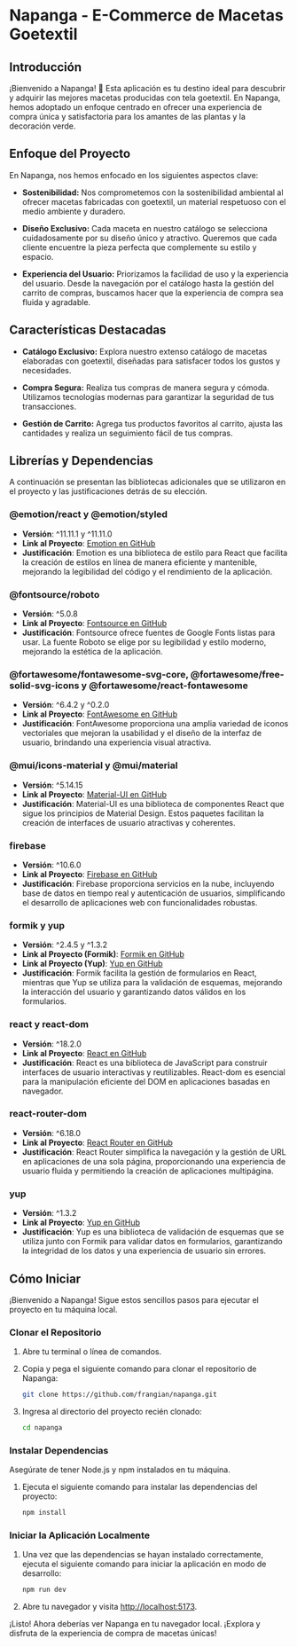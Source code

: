 # Napanga - E-Commerce de Macetas Goetextil

## Introducción

¡Bienvenido a Napanga! 🌿 Esta aplicación es tu destino ideal para descubrir y adquirir las mejores macetas producidas con tela goetextil. En Napanga, hemos adoptado un enfoque centrado en ofrecer una experiencia de compra única y satisfactoria para los amantes de las plantas y la decoración verde.

## Enfoque del Proyecto

En Napanga, nos hemos enfocado en los siguientes aspectos clave:

- **Sostenibilidad:** Nos comprometemos con la sostenibilidad ambiental al ofrecer macetas fabricadas con goetextil, un material respetuoso con el medio ambiente y duradero.

- **Diseño Exclusivo:** Cada maceta en nuestro catálogo se selecciona cuidadosamente por su diseño único y atractivo. Queremos que cada cliente encuentre la pieza perfecta que complemente su estilo y espacio.

- **Experiencia del Usuario:** Priorizamos la facilidad de uso y la experiencia del usuario. Desde la navegación por el catálogo hasta la gestión del carrito de compras, buscamos hacer que la experiencia de compra sea fluida y agradable.

## Características Destacadas

- **Catálogo Exclusivo:** Explora nuestro extenso catálogo de macetas elaboradas con goetextil, diseñadas para satisfacer todos los gustos y necesidades.

- **Compra Segura:** Realiza tus compras de manera segura y cómoda. Utilizamos tecnologías modernas para garantizar la seguridad de tus transacciones.

- **Gestión de Carrito:** Agrega tus productos favoritos al carrito, ajusta las cantidades y realiza un seguimiento fácil de tus compras.

## Librerías y Dependencias

A continuación se presentan las bibliotecas adicionales que se utilizaron en el proyecto y las justificaciones detrás de su elección.

### @emotion/react y @emotion/styled

- **Versión**: ^11.11.1 y ^11.11.0
- **Link al Proyecto**: [Emotion en GitHub](https://github.com/emotion-js/emotion)
- **Justificación**: Emotion es una biblioteca de estilo para React que facilita la creación de estilos en línea de manera eficiente y mantenible, mejorando la legibilidad del código y el rendimiento de la aplicación.

### @fontsource/roboto

- **Versión**: ^5.0.8
- **Link al Proyecto**: [Fontsource en GitHub](https://github.com/fontsource/fontsource)
- **Justificación**: Fontsource ofrece fuentes de Google Fonts listas para usar. La fuente Roboto se elige por su legibilidad y estilo moderno, mejorando la estética de la aplicación.

### @fortawesome/fontawesome-svg-core, @fortawesome/free-solid-svg-icons y @fortawesome/react-fontawesome

- **Versión**: ^6.4.2 y ^0.2.0
- **Link al Proyecto**: [FontAwesome en GitHub](https://github.com/FortAwesome/Font-Awesome)
- **Justificación**: FontAwesome proporciona una amplia variedad de iconos vectoriales que mejoran la usabilidad y el diseño de la interfaz de usuario, brindando una experiencia visual atractiva.

### @mui/icons-material y @mui/material

- **Versión**: ^5.14.15
- **Link al Proyecto**: [Material-UI en GitHub](https://github.com/mui-org/material-ui)
- **Justificación**: Material-UI es una biblioteca de componentes React que sigue los principios de Material Design. Estos paquetes facilitan la creación de interfaces de usuario atractivas y coherentes.

### firebase

- **Versión**: ^10.6.0
- **Link al Proyecto**: [Firebase en GitHub](https://github.com/firebase/firebase-js-sdk)
- **Justificación**: Firebase proporciona servicios en la nube, incluyendo base de datos en tiempo real y autenticación de usuarios, simplificando el desarrollo de aplicaciones web con funcionalidades robustas.

### formik y yup

- **Versión**: ^2.4.5 y ^1.3.2
- **Link al Proyecto (Formik)**: [Formik en GitHub](https://github.com/formium/formik)
- **Link al Proyecto (Yup)**: [Yup en GitHub](https://github.com/jquense/yup)
- **Justificación**: Formik facilita la gestión de formularios en React, mientras que Yup se utiliza para la validación de esquemas, mejorando la interacción del usuario y garantizando datos válidos en los formularios.

### react y react-dom

- **Versión**: ^18.2.0
- **Link al Proyecto**: [React en GitHub](https://github.com/facebook/react)
- **Justificación**: React es una biblioteca de JavaScript para construir interfaces de usuario interactivas y reutilizables. React-dom es esencial para la manipulación eficiente del DOM en aplicaciones basadas en navegador.

### react-router-dom

- **Versión**: ^6.18.0
- **Link al Proyecto**: [React Router en GitHub](https://github.com/ReactTraining/react-router)
- **Justificación**: React Router simplifica la navegación y la gestión de URL en aplicaciones de una sola página, proporcionando una experiencia de usuario fluida y permitiendo la creación de aplicaciones multipágina.

### yup

- **Versión**: ^1.3.2
- **Link al Proyecto**: [Yup en GitHub](https://github.com/jquense/yup)
- **Justificación**: Yup es una biblioteca de validación de esquemas que se utiliza junto con Formik para validar datos en formularios, garantizando la integridad de los datos y una experiencia de usuario sin errores.

## Cómo Iniciar

¡Bienvenido a Napanga! Sigue estos sencillos pasos para ejecutar el proyecto en tu máquina local.

### Clonar el Repositorio

1. Abre tu terminal o línea de comandos.

2. Copia y pega el siguiente comando para clonar el repositorio de Napanga:

    ```bash
    git clone https://github.com/frangian/napanga.git
    ```

3. Ingresa al directorio del proyecto recién clonado:

    ```bash
    cd napanga
    ```

### Instalar Dependencias

Asegúrate de tener Node.js y npm instalados en tu máquina.

1. Ejecuta el siguiente comando para instalar las dependencias del proyecto:

    ```bash
    npm install
    ```

### Iniciar la Aplicación Localmente

1. Una vez que las dependencias se hayan instalado correctamente, ejecuta el siguiente comando para iniciar la aplicación en modo de desarrollo:

    ```bash
    npm run dev
    ```

2. Abre tu navegador y visita [http://localhost:5173](http://localhost:5173).

¡Listo! Ahora deberías ver Napanga en tu navegador local. ¡Explora y disfruta de la experiencia de compra de macetas únicas!